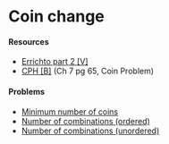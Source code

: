# Coin change

#### Resources
* [Errichto part 2 [V]](https://www.youtube.com/watch?v=1mtvm2ubHCY)
* [CPH [B]](https://cses.fi/book/book.pdf#page=75) (Ch 7 pg 65, Coin Problem)

#### Problems
* [Minimum number of coins](https://leetcode.com/problems/coin-change/)
* [Number of combinations (ordered)](https://leetcode.com/problems/combination-sum-iv/)
* [Number of combinations (unordered)](https://leetcode.com/problems/coin-change-2/)